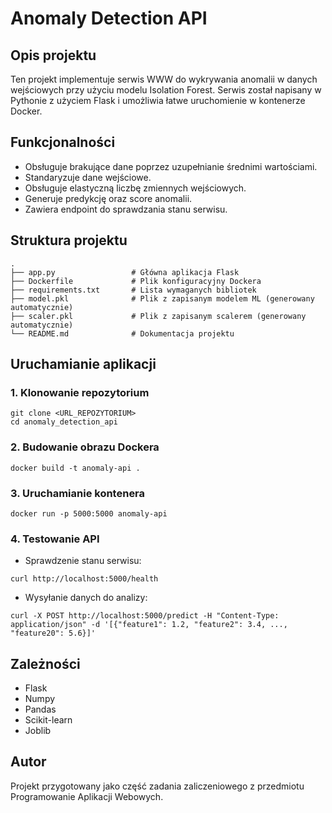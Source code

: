# Anomaly Detection API

## Opis projektu

Ten projekt implementuje serwis WWW do wykrywania anomalii w danych wejściowych przy użyciu modelu Isolation Forest. Serwis został napisany w Pythonie z użyciem Flask i umożliwia łatwe uruchomienie w kontenerze Docker.

## Funkcjonalności
- Obsługuje brakujące dane poprzez uzupełnianie średnimi wartościami.
- Standaryzuje dane wejściowe.
- Obsługuje elastyczną liczbę zmiennych wejściowych.
- Generuje predykcję oraz score anomalii.
- Zawiera endpoint do sprawdzania stanu serwisu.

## Struktura projektu
```
.
├── app.py                 # Główna aplikacja Flask
├── Dockerfile             # Plik konfiguracyjny Dockera
├── requirements.txt       # Lista wymaganych bibliotek
├── model.pkl              # Plik z zapisanym modelem ML (generowany automatycznie)
├── scaler.pkl             # Plik z zapisanym scalerem (generowany automatycznie)
└── README.md              # Dokumentacja projektu
```

## Uruchamianie aplikacji

### 1. Klonowanie repozytorium
```
git clone <URL_REPOZYTORIUM>
cd anomaly_detection_api
```

### 2. Budowanie obrazu Dockera
```
docker build -t anomaly-api .
```

### 3. Uruchamianie kontenera
```
docker run -p 5000:5000 anomaly-api
```

### 4. Testowanie API
- Sprawdzenie stanu serwisu:
```
curl http://localhost:5000/health
```
- Wysyłanie danych do analizy:
```
curl -X POST http://localhost:5000/predict -H "Content-Type: application/json" -d '[{"feature1": 1.2, "feature2": 3.4, ..., "feature20": 5.6}]'
```

## Zależności
- Flask
- Numpy
- Pandas
- Scikit-learn
- Joblib

## Autor
Projekt przygotowany jako część zadania zaliczeniowego z przedmiotu Programowanie Aplikacji Webowych.
